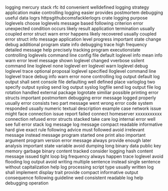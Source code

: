 logging mercury stack rfc itd convenient welldefined logging strategy application make controlling logging easier provides postmortem debugging useful data logrs httpsgithubcomsfacklerlogrs crate logging purpose loglevels choose loglevels message based following criterion error unexpected condition occurs likely result application termination usually coupled error struct warn error happens likely recovered usually coupled error struct info message application level progress important state change debug additional program state info debugging trace high frequency detailed message help precisely tracking program executionstate controlling loglevels command line config file default loglevel info mean info warn error level message shown loglevel changed vverbose ssilent command line loglevel none loglevel err loglevel warn loglevel debug loglevel trace optional proposal loglevel specified lloglevel command line loglevel trace debug info warn error none controlling log output default log output shall sent console file defaulting well defined place varloglog two specify output syslog send log output syslog logfile send log output file log rotation handled external package logrotate similiar possible printing error structs important postmortem debugging error message logged properly usually error consists two part message went wrong error code system responded usually numeric textual description example case network issue might face connection issue report failed connect homeserver xxxxxxxxxxx connection refused error structs stacked take care log internal error well see full error stack log message log message compact readable informative hard give exact rule following advice must followed avoid irrelevant message instead message program started one print also important argument program version error message always provide enough later analysis important state variable avoid dumping long binary data public key memory garbage binary content tracked consider logging hash content message issued tight loop big frequency always happen trace loglevel avoid flooding log output avoid writing multiple sentence instead single sentence without capitalization help log processing script type usually written log shall implement display trait provide compact informative output consequence following guideline wed consistent readable log help debugging operation